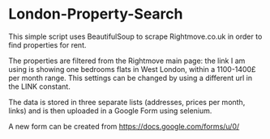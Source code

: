 # London-Property-Search

This simple script uses BeautifulSoup to scrape Rightmove.co.uk in order to find properties for rent.

The properties are filtered from the Rightmove main page: the link I am using is showing one bedrooms flats in West London, within a 1100-1400£ per month range. This settings can be changed by using a different url in the LINK constant.

The data is stored in three separate lists (addresses, prices per month, links) and is then uploaded in a Google Form using selenium.

A new form can be created from https://docs.google.com/forms/u/0/
